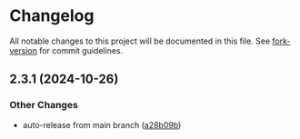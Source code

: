 # Changelog

All notable changes to this project will be documented in this file. See
[fork-version](https://github.com/eglavin/fork-version) for commit guidelines.

## 2.3.1 (2024-10-26)

### Other Changes

- auto-release from main branch
  ([a28b09b](https://github.com/hugojosefson/deno-run-simple/commit/a28b09bcd252ed55f1595885c66d0cbc4c566226))
